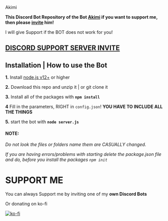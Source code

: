 Akimi

**This Discord Bot Repository of the Bot [Akimi](https://discord.com/oauth2/authorize?client_id=869537614796034128&scope=bot&permissions=8589934583) if you want to support me, then please [invite](https://discord.com/oauth2/authorize?client_id=869537614796034128&scope=bot&permissions=8589934583) him!**

I will give Support if the BOT does not work for you!

## [**DISCORD SUPPORT SERVER INVITE**](https://discord.gg/cx9GcfxSQ6)
## Installation | How to use the Bot

 **1.** Install [node.js v12+](https://cdn.discordapp.com/attachments/869680785530167306/870144424724815893/nodejs_screen.png) or higher
 


 **2.** Download this repo and unzip it    |    or git clone it

 **3.** Install all of the packages with **`npm install`** 

 **4** Fill in the parameters, RIGHT in `config.json`! **YOU HAVE TO INCLUDE ALL THE THINGS**

 **5.** start the bot with **`node server.js`**

#### **NOTE:**

*Do not look the files or folders name them are CASUALLY changed.*

*If you are having errors/problems with starting delete the package.json file and do, before you install the packages `npm init`*




# SUPPORT ME

You can always Support me by inviting one of my **own Discord Bots** 

Or donating on ko-fi

[![ko-fi](https://ko-fi.com/img/githubbutton_sm.svg)](https://ko-fi.com/E1E861C4W)




